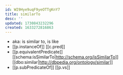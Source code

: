 ```yaml
---
id: WI9Hye9uqF9yeOTTgKnY7
title: similarTo
desc: ''
updated: 1730843232296
created: 1633272816863
---
```




- aka: is similar to, is like
- [[p.instanceOf]] [[c.pred]]
- [[p.equivalentPredicate]] [[schema:isSimilarTo|http://schema.org/isSimilarTo]] [[dbo:similar|http://dbpedia.org/ontology/similar]]
- [[p.subPredicateOf]] [[p.vs]]
